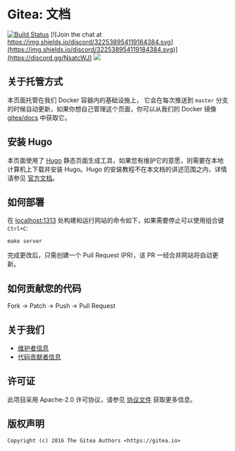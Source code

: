 # Gitea: 文档

[![Build Status](http://drone.gitea.io/api/badges/go-gitea/docs/status.svg)](http://drone.gitea.io/go-gitea/docs)
[![Join the chat at https://img.shields.io/discord/322538954119184384.svg](https://img.shields.io/discord/322538954119184384.svg)](https://discord.gg/NsatcWJ)
[![](https://images.microbadger.com/badges/image/gitea/docs.svg)](http://microbadger.com/images/gitea/docs "Get your own image badge on microbadger.com")

## 关于托管方式

本页面托管在我们 Docker 容器内的基础设施上， 它会在每次推送到 `master` 分支的时候自动更新，如果你想自己管理这个页面，你可以从我们的 Docker 镜像 [gitea/docs](https://hub.docker.com/r/gitea/docs/) 中获取它。

## 安装 Hugo

本页面使用了 [Hugo](https://github.com/spf13/hugo) 静态页面生成工具，如果您有维护它的意愿，则需要在本地计算机上下载并安装 Hugo。Hugo 的安装教程不在本文档的讲述范围之内，详情请参见 [官方文档](https://gohugo.io/overview/installing/)。

## 如何部署

在 [localhost:1313](http://localhost:1313) 处构建和运行网站的命令如下，如果需要停止可以使用组合键 `Ctrl+C`:

```
make server
```

完成更改后，只需创建一个 Pull Request (PR)，该 PR 一经合并网站将自动更新。

## 如何贡献您的代码

Fork -> Patch -> Push -> Pull Request

## 关于我们

* [维护者信息](https://github.com/orgs/go-gitea/people)
* [代码贡献者信息](https://github.com/go-gitea/docs/graphs/contributors)

## 许可证

此项目采用 Apache-2.0 许可协议，请参见 [协议文件](LICENSE) 获取更多信息。

## 版权声明

```
Copyright (c) 2016 The Gitea Authors <https://gitea.io>
```
